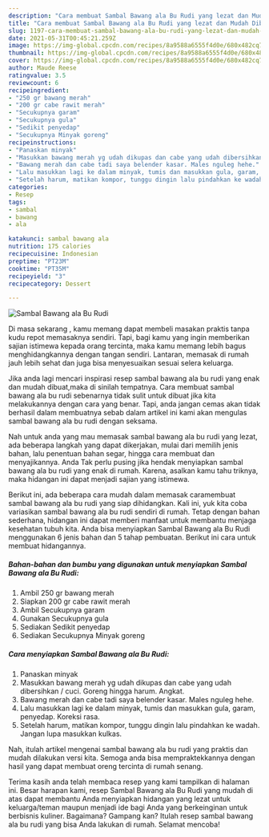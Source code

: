 ```yaml
---
description: "Cara membuat Sambal Bawang ala Bu Rudi yang lezat dan Mudah Dibuat"
title: "Cara membuat Sambal Bawang ala Bu Rudi yang lezat dan Mudah Dibuat"
slug: 1197-cara-membuat-sambal-bawang-ala-bu-rudi-yang-lezat-dan-mudah-dibuat
date: 2021-05-31T00:45:21.259Z
image: https://img-global.cpcdn.com/recipes/8a9588a6555f4d0e/680x482cq70/sambal-bawang-ala-bu-rudi-foto-resep-utama.jpg
thumbnail: https://img-global.cpcdn.com/recipes/8a9588a6555f4d0e/680x482cq70/sambal-bawang-ala-bu-rudi-foto-resep-utama.jpg
cover: https://img-global.cpcdn.com/recipes/8a9588a6555f4d0e/680x482cq70/sambal-bawang-ala-bu-rudi-foto-resep-utama.jpg
author: Maude Reese
ratingvalue: 3.5
reviewcount: 6
recipeingredient:
- "250 gr bawang merah"
- "200 gr cabe rawit merah"
- "Secukupnya garam"
- "Secukupnya gula"
- "Sedikit penyedap"
- "Secukupnya Minyak goreng"
recipeinstructions:
- "Panaskan minyak"
- "Masukkan bawang merah yg udah dikupas dan cabe yang udah dibersihkan / cuci. Goreng hingga harum. Angkat."
- "Bawang merah dan cabe tadi saya belender kasar. Males nguleg hehe."
- "Lalu masukkan lagi ke dalam minyak, tumis dan masukkan gula, garam, penyedap. Koreksi rasa."
- "Setelah harum, matikan kompor, tunggu dingin lalu pindahkan ke wadah. Jangan lupa masukkan kulkas."
categories:
- Resep
tags:
- sambal
- bawang
- ala

katakunci: sambal bawang ala 
nutrition: 175 calories
recipecuisine: Indonesian
preptime: "PT23M"
cooktime: "PT35M"
recipeyield: "3"
recipecategory: Dessert

---
```



![Sambal Bawang ala Bu Rudi](https://img-global.cpcdn.com/recipes/8a9588a6555f4d0e/680x482cq70/sambal-bawang-ala-bu-rudi-foto-resep-utama.jpg)

Di masa  sekarang , kamu memang dapat membeli masakan praktis tanpa kudu repot memasaknya sendiri. Tapi, bagi kamu yang ingin memberikan sajian istimewa kepada orang tercinta, maka kamu memang lebih bagus menghidangkannya dengan tangan sendiri. Lantaran, memasak di rumah jauh lebih sehat dan juga bisa menyesuaikan sesuai selera keluarga.

Jika anda lagi mencari inspirasi resep sambal bawang ala bu rudi yang enak dan mudah dibuat,maka di sinilah tempatnya. Cara membuat sambal bawang ala bu rudi  sebenarnya tidak sulit untuk dibuat jika kita melakukannya dengan cara yang benar. Tapi, anda jangan cemas akan tidak berhasil dalam membuatnya 
sebab dalam artikel ini kami akan mengulas sambal bawang ala bu rudi dengan seksama.  



Nah untuk anda yang mau memasak sambal bawang ala bu rudi yang lezat, ada beberapa langkah yang dapat dikerjakan, mulai dari memilih jenis bahan, lalu penentuan bahan segar, hingga cara membuat dan menyajikannya. Anda Tak perlu pusing jika hendak menyiapkan sambal bawang ala bu rudi yang enak di rumah. Karena, asalkan kamu  tahu triknya, maka hidangan ini dapat menjadi sajian yang istimewa.

Berikut ini, ada beberapa cara mudah dalam memasak caramembuat sambal bawang ala bu rudi yang siap dihidangkan. Kali ini, yuk kita coba variasikan sambal bawang ala bu rudi sendiri di rumah. Tetap dengan bahan sederhana, hidangan ini dapat memberi manfaat untuk membantu menjaga kesehatan tubuh kita. Anda bisa menyiapkan Sambal Bawang ala Bu Rudi menggunakan 6 jenis bahan dan 5 tahap pembuatan. Berikut ini cara untuk membuat hidangannya.

<!--inarticleads1-->

##### Bahan-bahan dan bumbu yang digunakan untuk menyiapkan Sambal Bawang ala Bu Rudi:

1. Ambil 250 gr bawang merah
1. Siapkan 200 gr cabe rawit merah
1. Ambil Secukupnya garam
1. Gunakan Secukupnya gula
1. Sediakan Sedikit penyedap
1. Sediakan Secukupnya Minyak goreng




<!--inarticleads2-->

##### Cara menyiapkan Sambal Bawang ala Bu Rudi:

1. Panaskan minyak
1. Masukkan bawang merah yg udah dikupas dan cabe yang udah dibersihkan / cuci. Goreng hingga harum. Angkat.
1. Bawang merah dan cabe tadi saya belender kasar. Males nguleg hehe.
1. Lalu masukkan lagi ke dalam minyak, tumis dan masukkan gula, garam, penyedap. Koreksi rasa.
1. Setelah harum, matikan kompor, tunggu dingin lalu pindahkan ke wadah. Jangan lupa masukkan kulkas.




Nah, itulah artikel mengenai  sambal bawang ala bu rudi  yang praktis dan mudah dilakukan versi kita. Semoga anda bisa mempraktekkannya dengan hasil yang dapat membuat oreng tercinta di rumah senang. 

Terima kasih anda telah membaca resep yang kami tampilkan di halaman ini. Besar harapan kami, resep  Sambal Bawang ala Bu Rudi yang mudah di atas dapat membantu Anda menyiapkan hidangan yang lezat untuk keluarga/teman maupun menjadi ide bagi Anda yang berkeinginan untuk berbisnis kuliner. Bagaimana? Gampang kan? Itulah resep sambal bawang ala bu rudi yang bisa Anda lakukan di rumah. Selamat mencoba!

